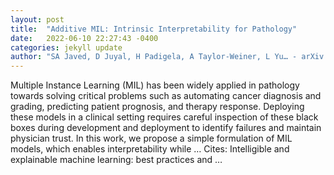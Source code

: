 ```yaml
---
layout: post
title:  "Additive MIL: Intrinsic Interpretability for Pathology"
date:   2022-06-10 22:27:43 -0400
categories: jekyll update
author: "SA Javed, D Juyal, H Padigela, A Taylor-Weiner, L Yu… - arXiv preprint arXiv …, 2022"
---
```

Multiple Instance Learning (MIL) has been widely applied in pathology towards solving critical problems such as automating cancer diagnosis and grading, predicting patient prognosis, and therapy response. Deploying these models in a clinical setting requires careful inspection of these black boxes during development and deployment to identify failures and maintain physician trust. In this work, we propose a simple formulation of MIL models, which enables interpretability while …
Cites: ‪Intelligible and explainable machine learning: best practices and …‬  